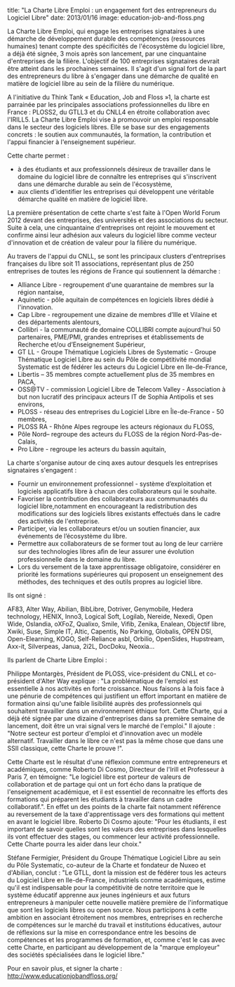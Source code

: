 title: "La Charte Libre Emploi : un engagement fort des entrepreneurs du Logiciel Libre"
date: 2013/01/16
image: education-job-and-floss.png

La Charte Libre Emploi, qui engage les entreprises signataires à une démarche de développement durable des compétences (ressources humaines) tenant compte des spécificités de l'écosystème du logiciel libre, a déjà été signée, 3 mois après son lancement, par une cinquantaine d'entreprises de la filière. L'objectif de 100 entreprises signataires devrait être atteint dans les prochaines semaines.
Il s'agit d'un signal fort de la part des entrepreneurs du libre à s'engager dans une démarche de qualité en matière de logiciel libre au sein de la filière du numérique.

A l'initiative du Think Tank « Education, Job and Floss »1, la charte est parrainée par les principales associations professionnelles du libre en France : PLOSS2, du GTLL3 et du CNLL4 en étroite collaboration avec l'IRILL5. La Charte Libre Emploi vise à promouvoir un emploi responsable dans le secteur des logiciels libres. Elle se base sur des engagements concrets : le soutien aux communautés, la formation, la contribution et l'appui financier à l'enseignement supérieur.

Cette charte permet :

- à des étudiants et aux professionnels désireux de travailler dans le domaine du logiciel libre de connaître les entreprises qui s'inscrivent dans une démarche durable au sein de l'écosystème,
- aux clients d'identifier les entreprises qui développent une véritable démarche qualité en matière de logiciel libre.

La première présentation de cette charte s'est faite à l'Open World Forum 2012 devant des entreprises, des universités et des associations du secteur. Suite à cela, une cinquantaine d'entreprises ont rejoint le mouvement et confirme ainsi leur adhésion aux valeurs du logiciel libre comme vecteur d'innovation et de création de valeur pour la filière du numérique.

Au travers de l'appui du CNLL, se sont les principaux clusters d'entreprises françaises du libre soit 11 associations, représentant plus de 250 entreprises de toutes les régions de France qui soutiennent la démarche :

- Alliance Libre - regroupement d'une quarantaine de membres sur la région nantaise,
- Aquinetic - pôle aquitain de compétences en logiciels libres dédié à l'innovation.
- Cap Libre - regroupement une dizaine de membres d’Ille et Vilaine et des départements alentours,
- Collibri - la communauté de domaine COLLIBRI compte aujourd’hui 50 partenaires, PME/PMI, grandes entreprises et établissements de Recherche et/ou d’Enseignement Supérieur,
- GT LL - Groupe Thématique Logiciels Libres de Systematic - Groupe Thématique Logiciel Libre au sein du Pôle de compétitivité mondial Systematic est de fédérer les acteurs du Logiciel Libre en Ile-de-France,
- Libertis – 35 membres compte actuellement plus de 35 membres en PACA,
- OSS@TV - commission Logiciel Libre de Telecom Valley - Association à but non lucratif des principaux acteurs IT de Sophia Antipolis et ses environs,
- PLOSS - réseau des entreprises du Logiciel Libre en Île-de-France - 50 membres,
- PLOSS RA - Rhône Alpes regroupe les acteurs régionaux du FLOSS,
- Pôle Nord– regroupe des acteurs du FLOSS de la région Nord-Pas-de-Calais,
- Pro Libre - regroupe les acteurs du bassin aquitain,


La charte s'organise autour de cinq axes autour desquels les entreprises signataires s'engagent :

- Fournir un environnement professionnel - système d’exploitation et logiciels applicatifs libre à chacun des collaborateurs qui le souhaite.
- Favoriser la contribution des collaborateurs aux communautés du logiciel libre,notamment en encourageant la redistribution des modifications sur des logiciels libres existants effectués dans le cadre des activités de l'entreprise.
- Participer, via les collaborateurs et/ou un soutien financier, aux événements de l’écosystème du libre.
- Permettre aux collaborateurs de se former tout au long de leur carrière sur des technologies libres aﬁn de leur assurer une évolution professionnelle dans le domaine du libre.
- Lors du versement de la taxe apprentissage obligatoire, considérer en priorité les formations supérieures qui proposent un enseignement des méthodes, des techniques et des outils propres au logiciel libre.

Ils ont signé :

AF83, Alter Way, Abilian, BibLibre, Dotriver, Genymobile, Hedera technology, HENIX, Inno3, Logical Soft, Logilab, Nereide, Nexedi, Open Wide, Oslandia, oXFoZ, Qualixo, Smile, Vifib, Zenika, Enalean, Objectif libre, Xwiki, Suse, Simple IT, Altic, Capentis, No Parking, Globalis, OPEN DSI, Open-Elearning, KOGO, Self-Reliance asbl, Orbilio, OpenSides, Hupstream, Axx-it, Silverpeas, Janua, 2i2L, DocDoku, Neoxia...


Ils parlent de Charte Libre Emploi :

Philippe Montargès, Président de PLOSS, vice-président du CNLL et co-président d'Alter Way explique : "La problématique de l'emploi est essentielle à nos activités en forte croissance. Nous faisons à la fois face à une pénurie de compétences qui justifient un effort important en matière de formation ainsi qu'une faible lisibilité auprès des professionnels qui souhaitent travailler dans un environnement éthique fort. Cette Charte, qui a déjà été signée par une dizaine d'entreprises dans sa première semaine de lancement, doit être un vrai signal vers le marché de l'emploi."
Il ajoute : "Notre secteur est porteur d'emploi et d'innovation avec un modèle alternatif. Travailler dans le libre ce n'est pas la même chose que dans une SSII classique, cette Charte le prouve !".

Cette Charte est le résultat d'une réflexion commune entre entrepreneurs et académiques, comme Roberto Di Cosmo, Directeur de l'Irill et Professeur à Paris 7, en témoigne: "Le logiciel libre est porteur de valeurs de collaboration et de partage qui ont un fort écho dans la pratique de l'enseignement académique, et il est essentiel de reconnaitre les efforts des formations qui préparent les étudiants à travailler dans un cadre collaboratif.". En effet un des points de la charte fait notamment référence au reversement de la taxe d'apprentissage vers des formations qui mettent en avant le logiciel libre. Roberto Di Cosmo ajoute: "Pour les étudiants, il est important de savoir quelles sont les valeurs des entreprises dans lesquelles ils vont effectuer des stages, ou commencer leur activité professionnelle. Cette Charte pourra les aider dans leur choix."

Stéfane Fermigier, Président du Groupe Thématique Logiciel Libre au sein du Pôle Systematic, co-auteur de la Charte et fondateur de Nuxeo et d'Abilian, conclut : "Le GTLL, dont la mission est de fédérer tous les acteurs du Logiciel Libre en Ile-de-France, industriels comme académiques, estime qu'il est indispensable pour la compétitivité de notre territoire que le système éducatif apprenne aux jeunes ingénieurs et aux futurs entrepreneurs à manipuler cette nouvelle matière première de l'informatique que sont les logiciels libres ou open source. Nous participons à cette ambition en associant étroitement nos membres, entreprises en recherche de compétences sur le marché du travail et institutions éducatives, autour de réflexions sur la mise en correspondance entre les besoins de compétences et les programmes de formation, et, comme c'est le cas avec cette Charte, en participant au développement de la "marque employeur" des sociétés spécialisées dans le logiciel libre."


Pour en savoir plus, et signer la charte : <http://www.educationjobandfloss.org/>
